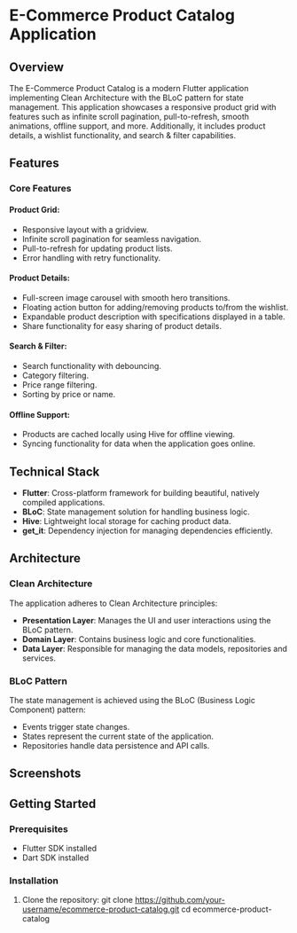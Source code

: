 # E-Commerce Product Catalog Application

## Overview
The E-Commerce Product Catalog is a modern Flutter application implementing Clean Architecture with the BLoC pattern for state management. This application showcases a responsive product grid with features such as infinite scroll pagination, pull-to-refresh, smooth animations, offline support, and more. Additionally, it includes product details, a wishlist functionality, and search & filter capabilities.

## Features

### Core Features

#### Product Grid:
- Responsive layout with a gridview.
- Infinite scroll pagination for seamless navigation.
- Pull-to-refresh for updating product lists.
- Error handling with retry functionality.

#### Product Details:
- Full-screen image carousel with smooth hero transitions.
- Floating action button for adding/removing products to/from the wishlist.
- Expandable product description with specifications displayed in a table.
- Share functionality for easy sharing of product details.

#### Search & Filter:
- Search functionality with debouncing.
- Category filtering.
- Price range filtering.
- Sorting by price or name.

#### Offline Support:
- Products are cached locally using Hive for offline viewing.
- Syncing functionality for data when the application goes online.

## Technical Stack
- **Flutter**: Cross-platform framework for building beautiful, natively compiled applications.
- **BLoC**: State management solution for handling business logic.
- **Hive**: Lightweight local storage for caching product data.
- **get_it**: Dependency injection for managing dependencies efficiently.


## Architecture
### Clean Architecture
The application adheres to Clean Architecture principles:
- **Presentation Layer**: Manages the UI and user interactions using the BLoC pattern.
- **Domain Layer**: Contains business logic and core functionalities.
- **Data Layer**: Responsible for managing the data models, repositories and services.

### BLoC Pattern
The state management is achieved using the BLoC (Business Logic Component) pattern:
- Events trigger state changes.
- States represent the current state of the application.
- Repositories handle data persistence and API calls.

## Screenshots


## Getting Started

### Prerequisites
- Flutter SDK installed
- Dart SDK installed

### Installation
1. Clone the repository:
   git clone https://github.com/your-username/ecommerce-product-catalog.git
   cd ecommerce-product-catalog
